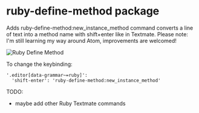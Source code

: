 # ruby-define-method package

Adds ruby-define-method:new_instance_method command converts a line of text into a method name with shift+enter like in Textmate.
Please note: I'm still learning my way around Atom, improvements are welcomed!

![Ruby Define Method](https://raw.github.com/alexchee/atom-ruby-define-method/master/images/ruby_define.gif)

To change the keybinding:
```
'.editor[data-grammar~=ruby]':
  'shift-enter': 'ruby-define-method:new_instance_method'
```

TODO:
 * maybe add other Ruby Textmate commands
